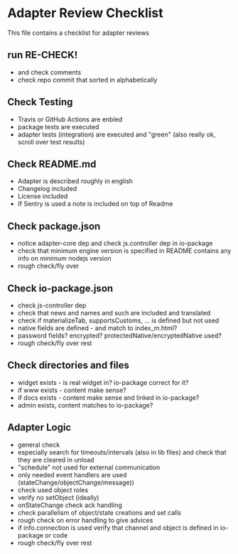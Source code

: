 # Adapter Review Checklist

This file contains a checklist for adapter reviews

## run RE-CHECK!
* and check comments
* check repo commit that sorted in alphabetically

## Check Testing
* Travis or GitHub Actions are enbled
* package tests are executed
* adapter tests (integration) are executed and "green" (also really ok, scroll over test results)

## Check README.md
* Adapter is described roughly in english
* Changelog included
* License included
* If Sentry is used a note is included on top of Readme

## Check package.json
* notice adapter-core dep and check js.controller dep in io-package
* check that minimum engine version is specified in README contains any info on minimum nodejs version
* rough check/fly over

## Check io-package.json
* check js-controller dep
* check that news and names and such are included and translated
* check if materializeTab, supportsCustoms, ... is defined but not used
* native fields are defined - and match to index_m.html?
* password fields? encrypted? protectedNative/encryptedNative used?
* rough check/fly over rest

## Check directories and files
* widget exists - is real widget in? io-package correct for it?
* if www exists - content make sense?
* if docs exists - content make sense and linked in io-package?
* admin exists, content matches to io-package?

## Adapter Logic
* general check
* especially search for timeouts/intervals (also in lib files) and check that they are cleared in unload
* "schedule" not used for external communication
* only needed event handlers are used (stateChange/objectChange/message))
* check used object roles
* verify no setObject (ideally)
* onStateChange check ack handling
* check parallelism of object/state creations and set calls
* rough check on error handling to give advices
* if info.connection is used verify that channel and object is defined in io-package or code
* rough check/fly over rest

